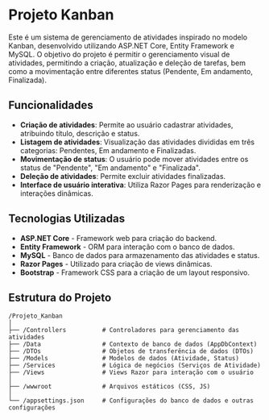 # **Projeto Kanban**

Este é um sistema de gerenciamento de atividades inspirado no modelo Kanban, desenvolvido utilizando ASP.NET Core, Entity Framework e MySQL. O objetivo do projeto é permitir o gerenciamento visual de atividades, permitindo a criação, atualização e deleção de tarefas, bem como a movimentação entre diferentes status (Pendente, Em andamento, Finalizada).

## **Funcionalidades**

- **Criação de atividades**: Permite ao usuário cadastrar atividades, atribuindo título, descrição e status.
- **Listagem de atividades**: Visualização das atividades divididas em três categorias: Pendentes, Em andamento e Finalizadas.
- **Movimentação de status**: O usuário pode mover atividades entre os status de "Pendente", "Em andamento" e "Finalizada".
- **Deleção de atividades**: Permite excluir atividades finalizadas.
- **Interface de usuário interativa**: Utiliza Razor Pages para renderização e interações dinâmicas.

## **Tecnologias Utilizadas**

- **ASP.NET Core** - Framework web para criação do backend.
- **Entity Framework** - ORM para interação com o banco de dados.
- **MySQL** - Banco de dados para armazenamento das atividades e status.
- **Razor Pages** - Utilizado para criação de views dinâmicas.
- **Bootstrap** - Framework CSS para a criação de um layout responsivo.

## **Estrutura do Projeto**

```plaintext
/Projeto_Kanban
│
├── /Controllers          # Controladores para gerenciamento das atividades
├── /Data                 # Contexto de banco de dados (AppDbContext)
├── /DTOs                 # Objetos de transferência de dados (DTOs)
├── /Models               # Modelos de dados (Atividade, Status)
├── /Services             # Lógica de negócios (Serviços de Atividade)
├── /Views                # Views Razor para interação com o usuário
│
├── /wwwroot              # Arquivos estáticos (CSS, JS)
│
└── /appsettings.json     # Configurações do banco de dados e outras configurações
